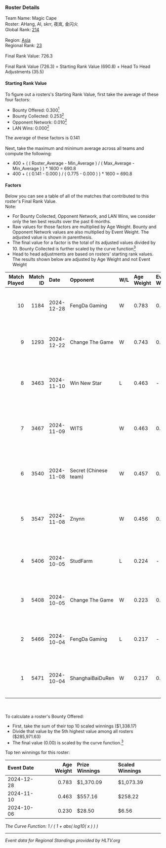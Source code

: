 ### Roster Details<br />
Team Name: Magic Cape<br />
Roster: AHang, AI, skrr, 夜岚, 金闪火<br />
Global Rank: [214](../../standings_global_2025_02_28.md)<br />
<br />
Region: [Asia]( ../../standings_asia_2025_02_28.md)<br />
Regional Rank: [23]( ../../standings_asia_2025_02_28.md)<br />
<br />
Final Rank Value:  726.3<br />
<br />
Final Rank Value (726.3) = Starting Rank Value (690.8) + Head To Head Adjustments (35.5)<br />

#### Starting Rank Value<br />
To figure out a rosters's Starting Rank Value, first take the average of these four factors:<br />
- Bounty Offered: 0.300[<sup>1</sup>](#table2)
- Bounty Collected: 0.253[<sup>2</sup>](#table1)
- Opponent Network: 0.010[<sup>2</sup>](#table1)
- LAN Wins: 0.000[<sup>2</sup>](#table1)

The average of these factors is 0.141<br />
<br />
Next, take the maximum and minimum average across all teams and compute the following:<br />
- 400 + ( ( Roster_Average - Min_Average ) / ( Max_Average - Min_Average ) ) * 1600 = 690.8
- 400 + ( ( 0.141 - 0.000 ) / ( 0.775 - 0.000 ) ) * 1600 = 690.8


#### Factors<br />
Below you can see a table of all of the matches that contributed to this roster's Final Rank Value.<br />
Note:<br />

- For Bounty Collected, Opponent Network, and LAN Wins, we consider only the ten best results over the past 6 months.
- Raw values for those factors are multiplied by Age Weight. Bounty and Opponent Network values are also multiplied by Event Weight. The adjusted value is shown in parenthesis.
- The final value for a factor is the total of its adjusted values divided by 10. Bounty Collected is further scaled by the curve function[<sup>3</sup>](#curveFunction)
- Head to head adjustments are based on rosters' starting rank values. The results shown below are adjusted by Age Weight and not Event Weight
<span id="table1"></span><br />


| Match Played | Match ID | Date       | Opponent              | W/L | Age Weight | Event Weight | Bounty Collected | Opponent Network | LAN Wins  | H2H Adj. | Roster                         |
| -: | -: | :- | :- | :- | :- | :- | :- | :- | :- | -: | :- |
|           10 |     1184 | 2024-12-28 | FengDa Gaming         | W   | 0.783      | 0.143        | 0.010 (0.001)    | 0.688 (0.077)    | 0 (0.000) |    14.97 | AHang, AI, skrr, 夜岚, 金闪火       |
|            9 |     1293 | 2024-12-22 | Change The Game       | W   | 0.743      | 0.143        | 0.072 (0.008)    | 0.136 (0.014)    | 0 (0.000) |    15.08 | AHang, AI, skrr, 夜岚, 金闪火       |
|            8 |     3463 | 2024-11-10 | Win New Star          | L   | 0.463      | -            | -                | -                | -         |    -8.23 | AHang, skrr, 深渊之王, 野玫瑰の幻想, 金闪火 |
|            7 |     3467 | 2024-11-09 | WITS                  | W   | 0.463      | 0.143        | 0.000 (0.000)    | 0.045 (0.003)    | 0 (0.000) |     5.43 | AHang, skrr, 深渊之王, 野玫瑰の幻想, 金闪火 |
|            6 |     3540 | 2024-11-08 | Secret (Chinese team) | W   | 0.457      | 0.143        | 0.000 (0.000)    | 0.023 (0.001)    | 0 (0.000) |     5.09 | AHang, skrr, 深渊之王, 野玫瑰の幻想, 金闪火 |
|            5 |     3547 | 2024-11-08 | Znynn                 | W   | 0.456      | 0.143        | 0.000 (0.000)    | 0.000 (0.000)    | 0 (0.000) |     3.72 | AHang, skrr, 深渊之王, 野玫瑰の幻想, 金闪火 |
|            4 |     5406 | 2024-10-05 | StudFarm              | L   | 0.224      | -            | -                | -                | -         |    -4.25 | skrr, 夜岚, 深渊之王, 金闪火, 阿杭        |
|            3 |     5408 | 2024-10-05 | Change The Game       | W   | 0.223      | 0.143        | 0.072 (0.002)    | 0.136 (0.004)    | 0 (0.000) |     4.67 | skrr, 夜岚, 深渊之王, 金闪火, 阿杭        |
|            2 |     5466 | 2024-10-04 | FengDa Gaming         | L   | 0.217      | -            | -                | -                | -         |    -2.64 | skrr, 夜岚, 深渊之王, 金闪火, 阿杭        |
|            1 |     5471 | 2024-10-04 | ShanghaiBaiDuRen      | W   | 0.217      | 0.143        | 0.000 (0.000)    | 0.000 (0.000)    | 0 (0.000) |     1.68 | skrr, 夜岚, 深渊之王, 金闪火, 阿杭        |

<br />
<span id="table2"></span><br />
To calculate a roster's Bounty Offered:<br />

- First, take the sum of their top 10 scaled winnings ($1,338.17)
- Divide that value by the 5th highest value among all rosters ($285,971.63)
- The final value (0.00) is scaled by the curve function.[<sup>3</sup>](#curveFunction)

Top ten winnings for this roster:<br />

| Event Date | Age Weight | Prize Winnings | Scaled Winnings |
| :- | -: | :- | :- |
| 2024-12-28 |      0.783 | $1,370.09      | $1,073.39       |
| 2024-11-10 |      0.463 | $557.16        | $258.22         |
| 2024-10-06 |      0.230 | $28.50         | $6.56           |


<span id="curveFunction"></span>_The Curve Function: 1 / ( 1 + abs( log10( x ) ) )_<br />

---
_Event data for Regional Standings provided by HLTV.org_<br />
